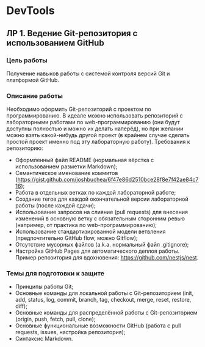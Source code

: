 # DevTools
## ЛР 1. Ведение Git-репозитория с использованием GitHub
### Цель работы
Получение навыков работы с системой контроля версий Git и платформой GitHub.
### Описание работы
Необходимо оформить Git-репозиторий с проектом по программированию. В идеале можно использовать репозиторий с лабораторными работами по web-программированию (они будут доступны полностью и можно их делать наперёд), но при желании можно взять какой-нибудь другой проект (в крайнем случае сделать простой проект именно под эту лабораторную работу).
Требования к репозиторию:
* Оформленный файл README (нормальная вёрстка с использованием разметки Markdown);
* Семантическое именование коммитов (https://gist.github.com/joshbuchea/6f47e86d2510bce28f8e7f42ae84c716);
* Работа в отдельных ветках по каждой лабораторной работе;
* Создание тегов для каждой окончательной версии лабораторной работы (после каждой сдачи);
* Использование запросов на слияние (pull requests) для внесения изменений в основную ветку с обязательным сторонним ревью (например, от практика по web-программированию);
* Использование стандартизированной модели ветвления (предпочтительно GitHub flow, можно Gitflow);
* Отсутствие мусорных файлов (a.k.a. нормальный файл .gitignore);
* Настройка GitHub Pages для автоматического деплоя работы.
Пример репозитория для вдохновения: https://github.com/nestjs/nest.
### Темы для подготовки к защите
* Принципы работы Git;
* Основные команды для локальной работы с Git-репозиторием (init, add, status, log, commit, branch, tag, checkout, merge, reset, restore, diff);
* Основные команды для распределённой работы с Git-репозиторием (origin, push, fetch, pull, clone);
* Основные функциональные возможности GitHub (работа с pull requests, issues, настройка репозитория);
* Синтаксис Markdown.
